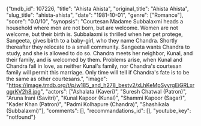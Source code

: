 {"tmdb_id": 107226, "title": "Ahista Ahista", "original_title": "Ahista Ahista", "slug_title": "ahista-ahista", "date": "1981-10-01", "genre": ["Romance"], "score": "0.0/10", "synopsis": "Courtesan Madame Subbalaxmi heads a household where men are not born, but are welcome. Women are not welcome, but their birth is. Subbalaxmi is thrilled when her pet protege, Sangeeta, gives birth to a baby-girl, who they name Chandra. Shortly thereafter they relocate to a small community. Sangeeta wants Chandra to study, and she is allowed to do so. Chandra meets her neighbor, Kunal, and their family, and is welcomed by them. Problems arise, when Kunal and Chandra fall in love, as neither Kunal's family, nor Chandra's courtesan family will permit this marriage. Only time will tell if Chandra's fate is to be the same as other courtesans.", "image": "https://image.tmdb.org/t/p/w185_and_h278_bestv2/xLhKeMpSyyrgEiGRLxrqgrKV2h8.jpg", "actors": ["Ashalata (Kaveri)", "Suresh Chatwal (Patron)", "Aruna Irani (Savitri)", "Kunal Kapoor (Kunal)", "Shammi Kapoor (Sagar)", "Kader Khan (Patron)", "Padmi Kolhapure (Chandra)", "Shashikala (Subbalaxmi)"], "comments": [], "recommandations_id": [], "youtube_key": "notfound"}